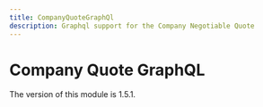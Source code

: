 ```yaml
---
title: CompanyQuoteGraphQl
description: Graphql support for the Company Negotiable Quote
---
```


# Company Quote GraphQL

<InlineAlert slots="text" />
The version of this module is 1.5.1.
